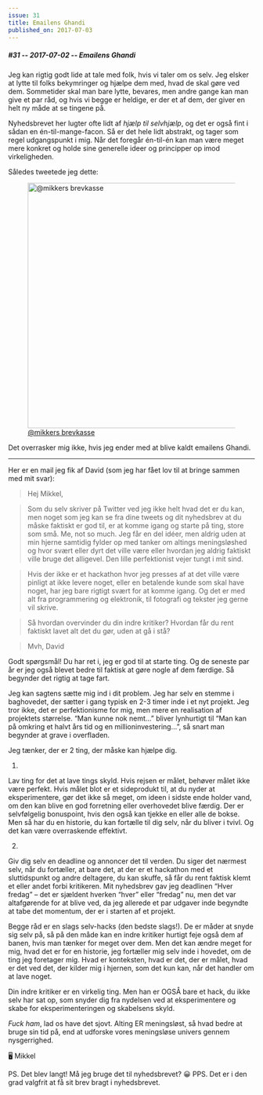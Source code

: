 ```yaml
---
issue: 31
title: Emailens Ghandi
published_on: 2017-07-03
---
```


##### #31 -- 2017-07-02 -- Emailens Ghandi

Jeg kan rigtig godt lide at tale med folk, hvis vi taler om os selv. Jeg elsker at lytte til folks bekymringer og hjælpe dem med, hvad de skal gøre ved dem. Sommetider skal man bare lytte, bevares, men andre gange kan man give et par råd, og hvis vi begge er heldige, er der et af dem, der giver en helt ny måde at se tingene på.

Nyhedsbrevet her lugter ofte lidt af _hjælp til selvhjælp_, og det er også fint i sådan en én-til-mange-facon. Så er det hele lidt abstrakt, og tager som regel udgangspunkt i mig. Når det foregår én-til-én kan man være meget mere konkret og holde sine generelle ideer og principper op imod virkeligheden.

Således tweetede jeg dette:

<figure><a href='https://twitter.com/mikker/status/872078707166523392'><img src="https://s3.brnbw.com/Screen-Shot-2017-07-02-at-13.54.39-BjYWTCthLB.png" alt="@mikkers brevkasse" width='500' /><figcaption>@mikkers brevkasse</figcaption></a></figure>

Det overrasker mig ikke, hvis jeg ender med at blive kaldt emailens Ghandi.

---

Her er en mail jeg fik af David (som jeg har fået lov til at bringe sammen med mit svar):

> Hej Mikkel,

> Som du selv skriver på Twitter ved jeg ikke helt hvad det er du kan, men noget som jeg kan se fra dine tweets og dit nyhedsbrev at du måske faktiskt er god til, er at komme igang og starte på ting, store som små. Me, not so much. Jeg får en del idéer, men aldrig uden at min hjerne samtidig fylder op med tanker om altings meningsløshed og hvor svært eller dyrt det ville være eller hvordan jeg aldrig faktiskt ville bruge det alligevel. Den lille perfektionist vejer tungt i mit sind.

> Hvis der ikke er et hackathon hvor jeg presses af at det ville være pinligt at ikke levere noget, eller en betalende kunde som skal have noget, har jeg bare rigtigt svært for at komme igang. Og det er med alt fra programmering og elektronik, til fotografi og tekster jeg gerne vil skrive.

> Så hvordan overvinder du din indre kritiker? Hvordan får du rent faktiskt lavet alt det du gør, uden at gå i stå?

> Mvh, David

Godt spørgsmål! Du har ret i, jeg er god til at starte ting. Og de seneste par år er jeg også blevet bedre til faktisk at gøre nogle af dem færdige. Så begynder det rigtig at tage fart.

Jeg kan sagtens sætte mig ind i dit problem. Jeg har selv en stemme i baghovedet, der sætter i gang typisk en 2-3 timer inde i et nyt projekt. Jeg tror ikke, det er perfektionisme for mig, men mere en realisation af projektets størrelse. “Man kunne nok nemt…” bliver lynhurtigt til “Man kan på omkring et halvt års tid og en millioninvestering…”, så snart man begynder at grave i overfladen.

Jeg tænker, der er 2 ting, der måske kan hjælpe dig.

1.
Lav ting for det at lave tings skyld. Hvis rejsen er målet, behøver målet ikke være perfekt. Hvis målet blot er et sideprodukt til, at du nyder at eksperimentere, gør det ikke så meget, om ideen i sidste ende holder vand, om den kan blive en god forretning eller overhovedet blive færdig. Der er selvfølgelig bonuspoint, hvis den også kan tjekke en eller alle de bokse. Men så har du en historie, du kan fortælle til dig selv, når du bliver i tvivl. Og det kan være overraskende effektivt.

2.
Giv dig selv en deadline og annoncer det til verden. Du siger det nærmest selv, når du fortæller, at bare det, at der er et hackathon med et sluttidspunkt og andre deltagere, du kan skuffe, så får du rent faktisk klemt et eller andet forbi kritikeren. Mit nyhedsbrev gav jeg deadlinen “Hver fredag” – det er sjældent hverken “hver” eller “fredag” nu, men det var altafgørende for at blive ved, da jeg allerede et par udgaver inde begyndte at tabe det momentum, der er i starten af et projekt.

Begge råd er en slags selv-hacks (den bedste slags!). De er måder at snyde sig selv på, så på den måde kan en indre kritiker hurtigt feje også dem af banen, hvis man tænker for meget over dem. Men det kan ændre meget for mig, hvad det er for en historie, jeg fortæller mig selv inde i hovedet, om de ting jeg foretager mig. Hvad er konteksten, hvad er det, der er målet, hvad er det ved det, der kilder mig i hjernen, som det kun kan, når det handler om at lave noget.

Din indre kritiker er en virkelig ting. Men han er OGSÅ bare et hack, du ikke selv har sat op, som snyder dig fra nydelsen ved at eksperimentere og skabe for eksperimenteringen og skabelsens skyld.

_Fuck ham_, lad os have det sjovt. Alting ER meningsløst, så hvad bedre at bruge sin tid på, end at udforske vores meningsløse univers gennem nysgerrighed.

🖥 Mikkel

PS. Det blev langt! Må jeg bruge det til nyhedsbrevet? 😀
PPS. Det er i den grad valgfrit at få sit brev bragt i nyhedsbrevet.
